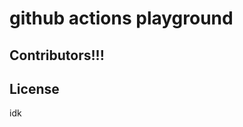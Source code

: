 # github actions playground

## Contributors!!!

<!-- CONTRIBUTORS:START -->

<p align="center">
</p>

## License

idk

